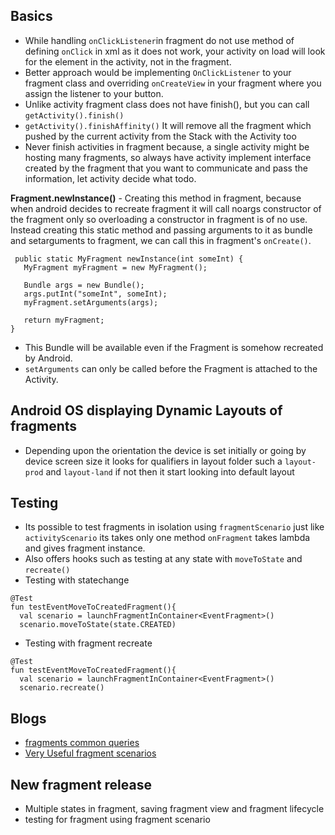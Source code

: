 ## Basics

* While handling `onClickListener`in fragment do not use method of defining `onClick` in xml as it does not work, 
  your activity on load will look for the element in the activity, not in the fragment. 
* Better approach would be implementing `OnClickListener` to your fragment class and overriding `onCreateView` 
  in your fragment where you assign the listener to your button.
* Unlike activity fragment class does not have finish(), but you can call `getActivity().finish()`
* `getActivity().finishAffinity()` It will remove all the fragment which pushed by the current activity from the Stack with the Activity     too
* Never finish activities in fragment because, a single activity might be hosting many fragments, so always have activity implement interface created by the fragment that you want to communicate and pass the information, let activity decide what todo.

**Fragment.newInstance()** - Creating this method in fragment, because when android decides to recreate fragment it will call noargs
 constructor of the fragment only so overloading a constructor in fragment is of no use. 
 Instead creating this static method and passing arguments to it as bundle and setarguments to fragment, we can call this in fragment's 
 `onCreate()`. 
 ```
  public static MyFragment newInstance(int someInt) {
    MyFragment myFragment = new MyFragment();

    Bundle args = new Bundle();
    args.putInt("someInt", someInt);
    myFragment.setArguments(args);

    return myFragment;
}
 ```
 * This Bundle will be available even if the Fragment is somehow recreated by Android.
 * `setArguments` can only be called before the Fragment is attached to the Activity.
  
Android OS displaying Dynamic Layouts of fragments
--------------------------------------------------

* Depending upon the orientation the device is set initially or going by device screen size it looks for qualifiers in layout folder
  such a `layout-prod` and `layout-land` if not then it start looking into default layout



## Testing 

* Its possible to test fragments in isolation using `fragmentScenario` just like `activityScenario` its takes only one method 
  `onFragment` takes lambda and gives fragment instance.
* Also offers hooks such as testing at any state with `moveToState` and `recreate()`
* Testing with statechange 

```
@Test
fun testEventMoveToCreatedFragment(){
  val scenario = launchFragmentInContainer<EventFragment>()
  scenario.moveToState(state.CREATED)
```

* Testing with fragment recreate 

```
@Test
fun testEventMoveToCreatedFragment(){
  val scenario = launchFragmentInContainer<EventFragment>()
  scenario.recreate()
```
  
## Blogs

* [fragments common queries](https://medium.com/better-programming/android-fragments-common-queries-mistakes-1c42e9f6b44f)
* [Very Useful fragment scenarios](https://androidlearnersite.wordpress.com/2017/02/27/fragment-lifecycle-during-fragment-transaction/)

## New fragment release 

* Multiple states in fragment, saving fragment view and fragment lifecycle
* testing for fragment using fragment scenario
